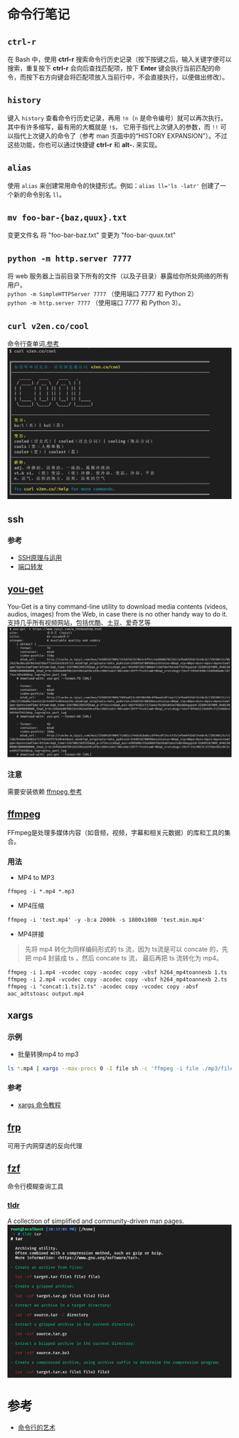 # 命令行笔记 

## `ctrl-r`
在 Bash 中，使用 **ctrl-r** 搜索命令行历史记录（按下按键之后，输入关键字便可以搜索，重复按下 **ctrl-r** 会向后查找匹配项，按下 **Enter** 键会执行当前匹配的命令，而按下右方向键会将匹配项放入当前行中，不会直接执行，以便做出修改）。

## `history`
键入 `history` 查看命令行历史记录，再用 `!n`（`n` 是命令编号）就可以再次执行。其中有许多缩写，最有用的大概就是 `!$`， 它用于指代上次键入的参数，而 `!!` 可以指代上次键入的命令了（参考 man 页面中的“HISTORY EXPANSION”）。不过这些功能，你也可以通过快捷键 **ctrl-r** 和 **alt-.** 来实现。

## `alias`
使用 `alias` 来创建常用命令的快捷形式。例如：`alias ll='ls -latr'` 创建了一个新的命令别名 `ll`。

## `mv foo-bar-{baz,quux}.txt`
变更文件名 将 "foo-bar-baz.txt" 变更为 "foo-bar-quux.txt"

## `python -m http.server 7777`
将 web 服务器上当前目录下所有的文件（以及子目录）暴露给你所处网络的所有用户。  
`python -m SimpleHTTPServer 7777` （使用端口 7777 和 Python 2）  
`python -m http.server 7777` （使用端口 7777 和 Python 3）。

## `curl v2en.co/cool`
命令行查单词,[参考](https://www.zhihu.com/question/41115077/answer/724683831)  
![](./assets/2019-08-28-21-52-56.png)

## ssh

### 参考
- [SSH原理与运用](http://www.ruanyifeng.com/blog/2011/12/ssh_remote_login.html)
- [端口转发](http://www.ruanyifeng.com/blog/2011/12/ssh_port_forwarding.html)

## [you-get](https://github.com/soimort/you-get)
You-Get is a tiny command-line utility to download media contents (videos, audios, images) from the Web, in case there is no other handy way to do it.  
支持几乎所有视频网站，包括优酷、土豆、爱奇艺等
![](./assets/2019-08-28-22-26-38.png)

### 注意
需要安装依赖 [ffmpeg](#ffmpeg),[参考](https://www.jianshu.com/p/2b98e0f87720)


## [ffmpeg](https://github.com/FFmpeg/FFmpeg)
FFmpeg是处理多媒体内容（如音频，视频，字幕和相关元数据）的库和工具的集合。
### 用法
- MP4 to MP3
```
ffmpeg -i *.mp4 *.mp3
```

- MP4压缩
```
ffmpeg -i 'test.mp4' -y -b:a 2000k -s 1800x1080 'test.min.mp4'
```

- MP4拼接
> 先将 mp4 转化为同样编码形式的 ts 流，因为 ts流是可以 concate 的，先把 mp4 封装成 ts ，然后 concate ts 流， 最后再把 ts 流转化为 mp4。
```
ffmpeg -i 1.mp4 -vcodec copy -acodec copy -vbsf h264_mp4toannexb 1.ts
ffmpeg -i 2.mp4 -vcodec copy -acodec copy -vbsf h264_mp4toannexb 2.ts
ffmpeg -i "concat:1.ts|2.ts" -acodec copy -vcodec copy -absf aac_adtstoasc output.mp4
```

## xargs

### 示例
- 批量转换mp4 to mp3
``` bash
ls *.mp4 | xargs --max-procs 0 -I file sh -c 'ffmpeg -i file ./mp3/file.mp3'
```

### 参考
- [xargs 命令教程](http://www.ruanyifeng.com/blog/2019/08/xargs-tutorial.html)

## [frp](https://github.com/fatedier/frp)
可用于内网穿透的反向代理

## [fzf](https://github.com/junegunn/fzf)
命令行模糊查询工具

### [tldr](https://github.com/tldr-pages/tldr)
A collection of simplified and community-driven man pages.
![](./assets/2019-08-28-22-37-50.png)


# 参考

- [命令行的艺术](https://github.com/jlevy/the-art-of-command-line/blob/master/README-zh.md)